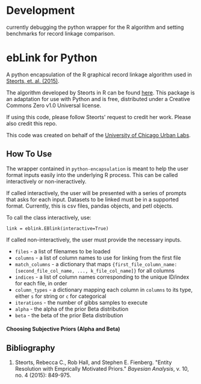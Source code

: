 # Development

  currently debugging the python wrapper for the R algorithm and setting benchmarks for record linkage comparison.

# ebLink for Python
A python encapsulation of the R graphical record linkage algorithm used in [Steorts, et. al. (2015)](https://arxiv.org/abs/1312.4645).

The algorithm developed by Steorts in R can be found [here](https://github.com/resteorts/ebLink). This package is an adaptation for use with Python and is free, distributed under a Creative Commons Zero v1.0 Universal license.

If using this code, please follow Steorts' request to credit her work. Please also credit this repo.  

This code was created on behalf of the [University of Chicago Urban Labs](https://urbanlabs.uchicago.edu/).

## How To Use

The wrapper contained in `python-encapsulation` is meant to help the user format inputs easily into the underlying R process. This can be called interactively or non-ineractively.

If called interactively, the user will be presented with a series of prompts that asks for each input. Datasets to be linked must be in a supported format. Currently, this is csv files, pandas objects, and petl objects.

To call the class interactively, use:

`link = eblink.EBlink(interactive=True)`

If called non-interactively, the user must provide the necessary inputs.

+ `files` - a list of filenames to be loaded
+ `columns` - a list of column names to use for linking from the first file
+ `match_columns` - a dictionary that maps ``{first_file_column_name: [second_file_col_name, ..., k_file_col_name]}`` for all columns
+ `indices` - a list of column names corresponding to the unique ID/index for each file, in order
+ `column_types` - a dictionary mapping each column in `columns` to its type, either `s` for string or `c` for categorical
+ `iterations` - the number of gibbs samples to execute
+ `alpha` - the alpha of the prior Beta distribution
+ `beta` - the beta of the prior Beta distribution

#### Choosing Subjective Priors (Alpha and Beta)

## Bibliography

1. Steorts, Rebecca C., Rob Hall, and Stephen E. Fienberg. "Entity Resolution with Emprically Motivated Priors." *Bayesian Analysis*, v. 10, no. 4 (2015): 849-975.
